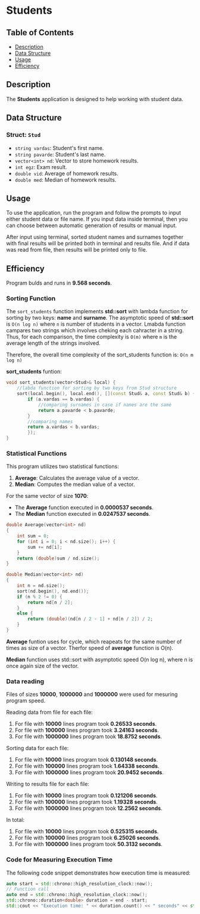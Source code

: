 # Students

## Table of Contents
- [Description](#description)
- [Data Structure](#data-structure)
- [Usage](#usage)
- [Efficiency](#efficiency)

## Description
The **Students** application is designed to help working with student data.

## Data Structure
### Struct: `Stud`
- `string vardas`: Student's first name.
- `string pavarde`: Student's last name.
- `vector<int> nd`: Vector to store homework results.
- `int egz`: Exam result.
- `double vid`: Average of homework results.
- `double med`: Median of homework results.

## Usage
To use the application, run the program and follow the prompts to input either student data or file name. If you input data inside terminal, then you can choose between automatic generation of results or manual input.

After input using terminal, sorted student names and surnames together with final results will be printed both in terminal and results file. And if data was read from file, then results will be printed only to file.

## Efficiency

Program bulds and runs in **9.568 seconds**.

### Sorting Function
The `sort_students` function implements **std::sort** with lambda function for sorting by two keys: **name** and **surname**. The asymptotic speed of **std::sort** is `O(n log n)` where `n` is number of students in a vector. Lmabda function campares two strings which involves cheking each cahracter in a string. Thus, for each comparison, the time complexity is `O(m)` where `m` is the average length of the strings involved.

Therefore, the overall time complexity of the sort_students function is: `O(n m log n)`

**sort_students** funtion:
```cpp
void sort_students(vector<Stud>& local) {
	//labda function for sorting by two keys from Stud structure
	sort(local.begin(), local.end(), [](const Stud& a, const Stud& b) {
		if (a.vardas == b.vardas) {
			//comparing surnames in case if names are the same
			return a.pavarde < b.pavarde;
		}
		//comparing names
		return a.vardas < b.vardas;
		});
}
```

### Statistical Functions
This program utilizes two statistical functions:
1. **Average**: Calculates the average value of a vector.
2. **Median**: Computes the median value of a vector.

For the same vector of size **1070**:
- The **Average** function executed in **0.0000537 seconds**.
- The **Median** function executed in **0.0247537 seconds**.

```cpp
double Average(vector<int> nd)
{
	int sum = 0;
	for (int i = 0; i < nd.size(); i++) {
		sum += nd[i];
	}
	return (double)sum / nd.size();
}

double Median(vector<int> nd)
{
	int n = nd.size();
	sort(nd.begin(), nd.end());
	if (n % 2 != 0) {
		return nd[n / 2];
	}
	else {
		return (double)(nd[n / 2 - 1] + nd[n / 2]) / 2;
	}
}
```

**Average** funtion uses for cycle, which reapeats for the same number of times as size of a vector. Therfor speed of **average** function is O(n).

**Median** function uses std::sort with asymptotic speed O(n log n), where n is once again size of the vector.

### Data reading
Files of sizes **10000**, **1000000**  and **1000000** were used for mesuring program speed.

Reading data from file for each file:
1. For file with **10000** lines program took **0.26533 seconds**.
2. For file with **100000** lines program took **3.24163 seconds**.
3. For file with **1000000** lines program took **18.8752 seconds**.

Sorting data for each file:
1. For file with **10000** lines program took **0.130148 seconds**.
2. For file with **100000** lines program took **1.64338 seconds**.
3. For file with **1000000** lines program took **20.9452 seconds**.

Writing to results file for each file:
1. For file with **10000** lines program took **0.121206 seconds**.
2. For file with **100000** lines program took **1.19328 seconds**.
3. For file with **1000000** lines program took **12.2562 seconds**.

In total:
1. For file with **10000** lines program took **0.525315 seconds**.
2. For file with **100000** lines program took **6.25026 seconds**.
3. For file with **1000000** lines program took **50.3132 seconds**.

### Code for Measuring Execution Time
The following code snippet demonstrates how execution time is measured:

```cpp
auto start = std::chrono::high_resolution_clock::now();
// Function call
auto end = std::chrono::high_resolution_clock::now();
std::chrono::duration<double> duration = end - start;
std::cout << "Execution time: " << duration.count() << " seconds" << std::endl;
```
